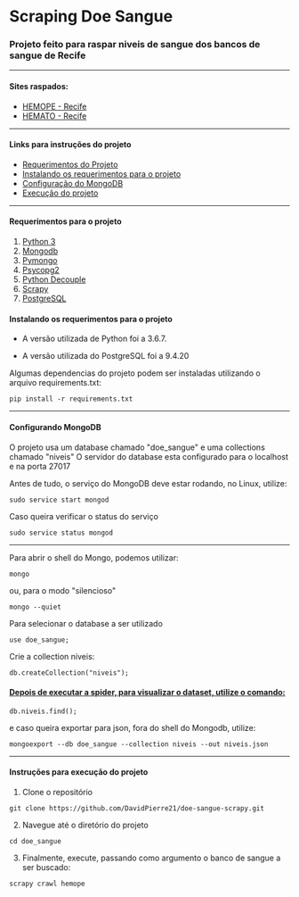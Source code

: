 # Scraping Doe Sangue

### Projeto feito para raspar niveis de sangue dos bancos de sangue de Recife

------------------------------------------------------

#### Sites raspados:
* [HEMOPE - Recife](http://www.hemope.pe.gov.br)
* [HEMATO - Recife](https://doesanguedoevida.com.br/doar-sangue-recife)

------------------------------------------------------

#### Links para instruções do projeto
* [Requerimentos do Projeto](https://github.com/DavidPierre21/doe-sangue-scrapy#requerimentos-para-o-projeto)
* [Instalando os requerimentos para o projeto](https://github.com/DavidPierre21/doe-sangue-scrapy#instalando-os-requerimentos-para-o-projeto)
* [Configuração do MongoDB](https://github.com/DavidPierre21/doe-sangue-scrapy#configurando-mongodb)
* [Execução do projeto](https://github.com/DavidPierre21/doe-sangue-scrapy#instru%C3%A7%C3%B5es-para-execu%C3%A7%C3%A3o-do-projeto)

------------------------------------------------------

#### Requerimentos para o projeto
1. [Python 3](https://www.python.org/)
2. [Mongodb](https://www.mongodb.com/)
3. [Pymongo](https://api.mongodb.com/python/current/)
4. [Psycopg2](https://pypi.org/project/psycopg2/)
5. [Python Decouple](https://github.com/henriquebastos/python-decouple)
6. [Scrapy](https://scrapy.org/)
7. [PostgreSQL](https://www.postgresql.org/)


#### Instalando os requerimentos para o projeto
* A versão utilizada de Python foi a 3.6.7.

* A versão utilizada do PostgreSQL foi a 9.4.20

Algumas dependencias do projeto podem ser instaladas utilizando o arquivo requirements.txt:
```
pip install -r requirements.txt
```

------------------------------------------------------

#### Configurando MongoDB
O projeto usa um database chamado "doe_sangue" e uma collections chamado "niveis"
O servidor do database esta configurado para o localhost e na porta 27017

Antes de tudo, o serviço do MongoDB deve estar rodando, no Linux, utilize:
```
sudo service start mongod
```

Caso queira verificar o status do serviço
```
sudo service status mongod
```

------------------------------------------------------
Para abrir o shell do Mongo, podemos utilizar:

```
mongo
```

ou, para o modo "silencioso"
```
mongo --quiet
```

Para selecionar o database a ser utilizado
```
use doe_sangue;
```

Crie a collection niveis:
```
db.createCollection("niveis");
```

#### [Depois de executar a spider, para visualizar o dataset, utilize o comando:](https://github.com/DavidPierre21/doe-sangue-scrapy#instru%C3%A7%C3%B5es-para-execu%C3%A7%C3%A3o-do-projeto)
```
db.niveis.find();
```

e caso queira exportar para json, fora do shell do Mongodb, utilize:
```
mongoexport --db doe_sangue --collection niveis --out niveis.json 
```

------------------------------------------------------

#### Instruções para execução do projeto

1. Clone o repositório
```
git clone https://github.com/DavidPierre21/doe-sangue-scrapy.git
```

2. Navegue até o diretório do projeto
```
cd doe_sangue
```

3. Finalmente, execute, passando como argumento o banco de sangue a ser buscado:
```
scrapy crawl hemope
```

